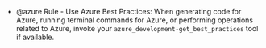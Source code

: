 - @azure Rule - Use Azure Best Practices: When generating code for Azure, running terminal commands for Azure, or performing operations related to Azure, invoke your `azure_development-get_best_practices` tool if available.
